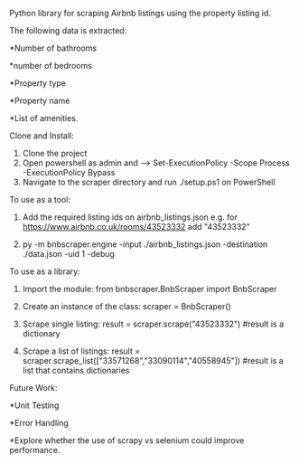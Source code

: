 Python library for scraping Airbnb listings using the property listing id. 

The following data is extracted: 

*Number of bathrooms

*number of bedrooms

*Property type

*Property name

*List of amenities.

Clone and Install: 

1) Clone the project
2) Open powershell as admin and --> Set-ExecutionPolicy -Scope Process -ExecutionPolicy Bypass
3) Navigate to the scraper directory and run ./setup.ps1 on PowerShell



To use as a tool:

1) Add the required listing ids on airbnb_listings.json e.g. for https://www.airbnb.co.uk/rooms/43523332  add "43523332"

2) py -m bnbscraper.engine -input ./airbnb_listings.json -destination ./data.json -uid 1 -debug



To use as a library:

1) Import the module:                      from bnbscraper.BnbScraper import BnbScraper

2) Create an instance of the class:        scraper = BnbScraper()

3) Scrape single listing:                                 result = scraper.scrape("43523332")   #result is a dictionary

4) Scrape a list of listings:                            result = scraper.scrape_list(["33571268","33090114","40558945"]) #result is a list that contains dictionaries



Future Work: 

*Unit Testing

*Error Handling

*Explore whether the use of scrapy vs selenium could improve performance.
